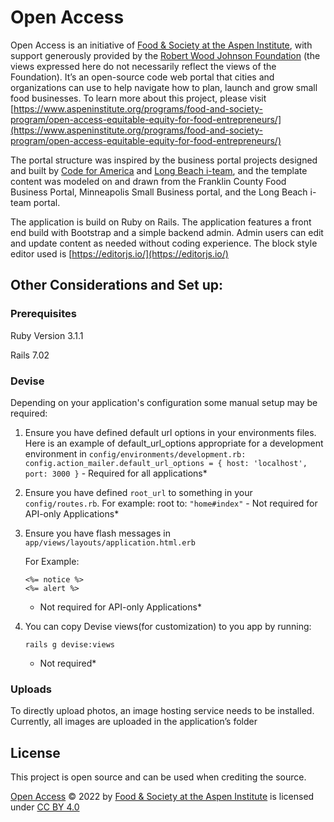 # Open Access

Open Access is an initiative of [Food & Society at the Aspen Institute](https://www.aspeninstitute.org/programs/food-and-society-program/), with support generously provided by the [Robert Wood Johnson Foundation](https://www.rwjf.org/) (the views expressed here do not necessarily reflect the views of the Foundation). It’s an open-source code web portal that cities and organizations can use to help navigate how to plan, launch and grow small food businesses. To learn more about this project, please visit [https://www.aspeninstitute.org/programs/food-and-society-program/open-access-equitable-equity-for-food-entrepreneurs/](https://www.aspeninstitute.org/programs/food-and-society-program/open-access-equitable-equity-for-food-entrepreneurs/)

The portal structure was inspired by the business portal projects designed and built by [Code for America](https://codeforamerica.org/) and [Long Beach i-team](https://www.longbeach.gov/iteam/), and the template content was modeled on and drawn from the Franklin County Food Business Portal, Minneapolis Small Business portal, and the Long Beach i-team portal.

The application is build on Ruby on Rails. The application features a front end build with Bootstrap and a simple backend admin. Admin users can edit and update content as needed without coding experience. The block style editor used is [https://editorjs.io/](https://editorjs.io/)

## Other Considerations and Set up:

### Prerequisites

Ruby Version 3.1.1

Rails 7.02

### Devise

Depending on your application's configuration some manual setup may be required:

1. Ensure you have defined default url options in your environments files. Here is an example of default_url_options appropriate for a development environment in `config/environments/development.rb: config.action_mailer.default_url_options = { host: 'localhost', port: 3000 }` - Required for all applications\*

1. Ensure you have defined `root_url` to something in your `config/routes.rb`. For example:
   root to: `"home#index"` - Not required for API-only Applications\*

1. Ensure you have flash messages in `app/views/layouts/application.html.erb`

   For Example:

   ```
   <%= notice %>
   <%= alert %>
   ```

   - Not required for API-only Applications\*

1. You can copy Devise views(for customization) to you app by running:
   ```
   rails g devise:views
   ```
   - Not required\*

### Uploads

To directly upload photos, an image hosting service needs to be installed. Currently, all images are uploaded in the application’s folder

## License

This project is open source and can be used when crediting the source.

[Open Access](https://www.equitableaccessequity.org/) © 2022 by [Food & Society at the Aspen Institute](https://www.aspeninstitute.org/programs/food-and-society-program/) is licensed under [CC BY 4.0](https://creativecommons.org/licenses/by/4.0/?ref=chooser-v1)
